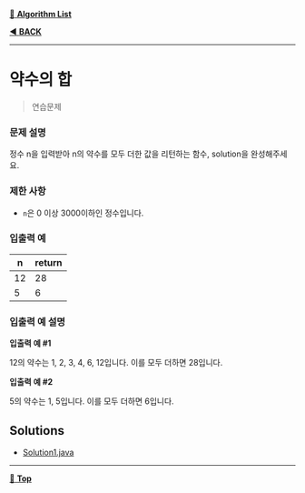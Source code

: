 [:file_folder: **Algorithm List**](https://github.com/dlalstj0213/Study.Algorithm_Java)

[:arrow_backward: **BACK**](../)

---

# 약수의 합

> 연습문제

### 문제 설명

정수 n을 입력받아 n의 약수를 모두 더한 값을 리턴하는 함수, solution을 완성해주세요.

### 제한 사항

- `n`은 0 이상 3000이하인 정수입니다.

### 입출력 예

|n|return|
|---|---|
|12|28|
|5|6|

### 입출력 예 설명

**입출력 예 #1**

12의 약수는 1, 2, 3, 4, 6, 12입니다. 이를 모두 더하면 28입니다.

**입출력 예 #2**

5의 약수는 1, 5입니다. 이를 모두 더하면 6입니다.

## Solutions

- [Solution1.java](./Solution1.java)

---

[:arrow_up_small: **Top**](#)